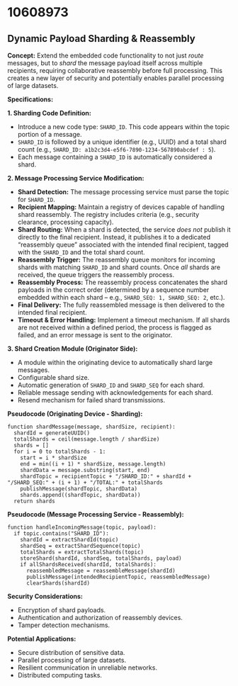 # 10608973

## Dynamic Payload Sharding & Reassembly

**Concept:** Extend the embedded code functionality to not just *route* messages, but to *shard* the message payload itself across multiple recipients, requiring collaborative reassembly before full processing. This creates a new layer of security and potentially enables parallel processing of large datasets.

**Specifications:**

**1. Sharding Code Definition:**

*   Introduce a new code type: `SHARD_ID`. This code appears within the topic portion of a message.
*   `SHARD_ID` is followed by a unique identifier (e.g., UUID) and a total shard count (e.g., `SHARD_ID: a1b2c3d4-e5f6-7890-1234-567890abcdef : 5`).
*   Each message containing a `SHARD_ID` is automatically considered a shard.

**2. Message Processing Service Modification:**

*   **Shard Detection:** The message processing service must parse the topic for `SHARD_ID`.
*   **Recipient Mapping:** Maintain a registry of devices capable of handling shard reassembly. The registry includes criteria (e.g., security clearance, processing capacity).
*   **Shard Routing:**  When a shard is detected, the service *does not* publish it directly to the final recipient. Instead, it publishes it to a dedicated “reassembly queue” associated with the intended final recipient, tagged with the `SHARD_ID` and the total shard count.
*   **Reassembly Trigger:** The reassembly queue monitors for incoming shards with matching `SHARD_ID` and shard counts. Once *all* shards are received, the queue triggers the reassembly process.
*   **Reassembly Process:** The reassembly process concatenates the shard payloads in the correct order (determined by a sequence number embedded within each shard – e.g., `SHARD_SEQ: 1, SHARD_SEQ: 2`, etc.).
*   **Final Delivery:** The fully reassembled message is then delivered to the intended final recipient.
*   **Timeout & Error Handling:** Implement a timeout mechanism. If all shards are not received within a defined period, the process is flagged as failed, and an error message is sent to the originator.

**3.  Shard Creation Module (Originator Side):**

*   A module within the originating device to automatically shard large messages.
*   Configurable shard size.
*   Automatic generation of `SHARD_ID` and `SHARD_SEQ` for each shard.
*   Reliable message sending with acknowledgements for each shard.
*   Resend mechanism for failed shard transmissions.

**Pseudocode (Originating Device - Sharding):**

```
function shardMessage(message, shardSize, recipient):
  shardId = generateUUID()
  totalShards = ceil(message.length / shardSize)
  shards = []
  for i = 0 to totalShards - 1:
    start = i * shardSize
    end = min((i + 1) * shardSize, message.length)
    shardData = message.substring(start, end)
    shardTopic = recipientTopic + "/SHARD_ID:" + shardId + "/SHARD_SEQ:" + (i + 1) + "/TOTAL:" + totalShards
    publishMessage(shardTopic, shardData)
    shards.append((shardTopic, shardData))
  return shards
```

**Pseudocode (Message Processing Service - Reassembly):**

```
function handleIncomingMessage(topic, payload):
  if topic.contains("SHARD_ID"):
    shardId = extractShardId(topic)
    shardSeq = extractShardSequence(topic)
    totalShards = extractTotalShards(topic)
    storeShard(shardId, shardSeq, totalShards, payload)
    if allShardsReceived(shardId, totalShards):
      reassembledMessage = reassembleMessage(shardId)
      publishMessage(intendedRecipientTopic, reassembledMessage)
      clearShards(shardId)
```

**Security Considerations:**

*   Encryption of shard payloads.
*   Authentication and authorization of reassembly devices.
*   Tamper detection mechanisms.

**Potential Applications:**

*   Secure distribution of sensitive data.
*   Parallel processing of large datasets.
*   Resilient communication in unreliable networks.
*   Distributed computing tasks.